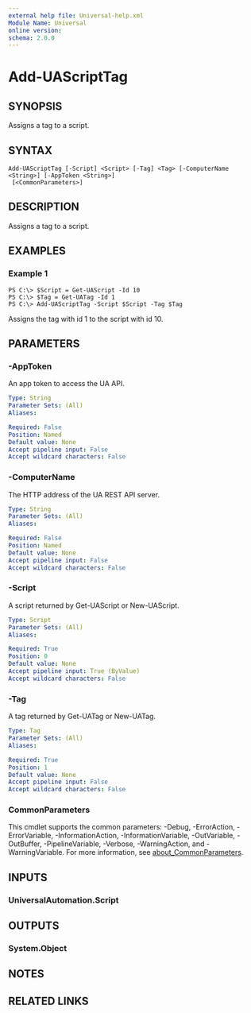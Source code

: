 ```yaml
---
external help file: Universal-help.xml
Module Name: Universal
online version:
schema: 2.0.0
---
```


# Add-UAScriptTag

## SYNOPSIS
Assigns a tag to a script.

## SYNTAX

```
Add-UAScriptTag [-Script] <Script> [-Tag] <Tag> [-ComputerName <String>] [-AppToken <String>]
 [<CommonParameters>]
```

## DESCRIPTION
Assigns a tag to a script.

## EXAMPLES

### Example 1
```
PS C:\> $Script = Get-UAScript -Id 10
PS C:\> $Tag = Get-UATag -Id 1
PS C:\> Add-UAScriptTag -Script $Script -Tag $Tag
```

Assigns the tag with id 1 to the script with id 10.

## PARAMETERS

### -AppToken
An app token to access the UA API.

```yaml
Type: String
Parameter Sets: (All)
Aliases:

Required: False
Position: Named
Default value: None
Accept pipeline input: False
Accept wildcard characters: False
```

### -ComputerName
The HTTP address of the UA REST API server.

```yaml
Type: String
Parameter Sets: (All)
Aliases:

Required: False
Position: Named
Default value: None
Accept pipeline input: False
Accept wildcard characters: False
```

### -Script
A script returned by Get-UAScript or New-UAScript.

```yaml
Type: Script
Parameter Sets: (All)
Aliases:

Required: True
Position: 0
Default value: None
Accept pipeline input: True (ByValue)
Accept wildcard characters: False
```

### -Tag
A tag returned by Get-UATag or New-UATag.

```yaml
Type: Tag
Parameter Sets: (All)
Aliases:

Required: True
Position: 1
Default value: None
Accept pipeline input: False
Accept wildcard characters: False
```

### CommonParameters
This cmdlet supports the common parameters: -Debug, -ErrorAction, -ErrorVariable, -InformationAction, -InformationVariable, -OutVariable, -OutBuffer, -PipelineVariable, -Verbose, -WarningAction, and -WarningVariable. For more information, see [about_CommonParameters](http://go.microsoft.com/fwlink/?LinkID=113216).

## INPUTS

### UniversalAutomation.Script
## OUTPUTS

### System.Object
## NOTES

## RELATED LINKS
